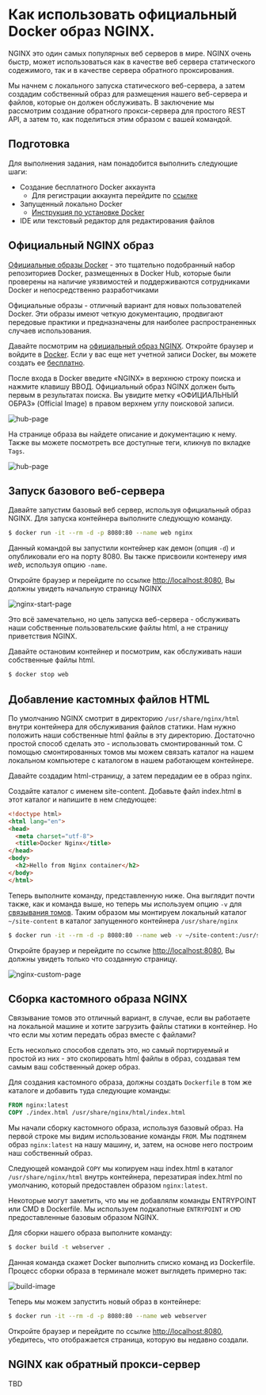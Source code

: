 # Как использовать официальный Docker образ NGINX.

NGINX это один самых популярных веб серверов в мире. NGINX очень быстр, может использоваться как в качестве веб сервера статического содежимого, так и в качестве сервера обратного проксирования.

Мы начнем с локального запуска статического веб-сервера, а затем создадим собственный образ для размещения нашего веб-сервера и файлов, которые он должен обслуживать. В заключение мы рассмотрим создание обратного прокси-сервера для простого REST API, а затем то, как поделиться этим образом с вашей командой.

## Подготовка

Для выполнения задания, нам понадобится выполнить следующие шаги:

- Создание бесплатного Docker аккаунта
  - Для регистрации аккаунта перейдите по [ссылке](https://hub.docker.com/)
- Запущенный локально Docker
  - [Инструкция по установке Docker](https://docs.docker.com/desktop/)
- IDE или текстовый редактор для редактирования файлов  

## Официальный NGINX образ

[Официальные образы Docker](https://docs.docker.com/docker-hub/official_images/) - это тщательно подобранный набор репозиториев Docker, размещенных в Docker Hub, которые были проверены на наличие уязвимостей и поддерживаются сотрудниками Docker и непосредственно разработчиками

Официальные образы - отличный вариант для новых пользователей Docker. Эти образы имеют четкую документацию, продвигают передовые практики и предназначены для наиболее распространенных случаев использования.

Давайте посмотрим на [официальный образ NGINX](https://hub.docker.com/_/nginx). Откройте браузер и войдите в [Docker](https://hub.docker.com/). Если у вас еще нет учетной записи Docker, вы можете создать ее [бесплатно](https://hub.docker.com/signup).

После входа в Docker введите «NGINX» в верхнюю строку поиска и нажмите клавишу ВВОД. Официальный образ NGINX должен быть первым в результатах поиска. Вы увидите метку «ОФИЦИАЛЬНЫЙ ОБРАЗ» (Official Image) в правом верхнем углу поисковой записи.

![hub-page](https://lh6.googleusercontent.com/FJh7W5WYZ06vCV241juS-hTPbyGgzkCJ3671kqEmW7-Vo2dOzRaTvUsFymqZiNtbktHq7JYU-1KsRd9fWxuIX5Aicvlz1UwzOp0ryR38NTwrnvhC4pAsnkg1UfJ4xWccgFgPj5Gj)

На странице образа вы найдете описание и документацию к нему. Также вы можете посмотреть все доступные теги, кликнув по вкладке `Tags`.

![hub-page](https://lh4.googleusercontent.com/ZEv4eCJE0TGSfOGX00FPwQLSyv54ofFTXHiF7uToshtJBFJax_GLscokjHwAsiND5odEkZIlHn_uPYaIs00-iad_r4q15YtfSkvGvAHiK7DAzSfJhhq_PEMpG8NtXpLOaN-r7JEF)


## Запуск базового веб-сервера

Давайте запустим базовый веб сервер, используя официальный образ NGINX. Для запуска контейнера выполните следующую команду.

```bash
$ docker run -it --rm -d -p 8080:80 --name web nginx
```

Данный командой вы запустили контейнер как демон (опция `-d`) и опубликовали его на порту 8080. Вы также присвоили контенеру имя _web_, используя опцию `-name`.

Откройте браузер и перейдите по ссылке [http://localhost:8080](http://localhost:8080), Вы должны увидеть начальную страницу NGINX

![nginx-start-page](https://lh4.googleusercontent.com/TBXwvnvDDxQAMJdPnPHkM8iG-z9_qKtjb7dfyu36eV1K0dutD5YE20v_9WRZUEvWHepXq86rbPKtMiBkZFVOsEk68iHA3X7uxmQ_Ponm87kqJhtexPALT-_A_K2fOCvoD3L9ks4g)

Это всё замечательно, но цель запуска веб-сервера - обслуживать наши собственные пользовательские файлы html, а не страницу приветствия NGINX.

Давайте остановим контейнер и посмотрим, как обслуживать наши собственные файлы html.

```bash
$ docker stop web
```

## Добавление кастомных файлов HTML

По умолчанию NGINX смотрит в директорию `/usr/share/nginx/html` внутри контейнера для обслуживания файлов статики. Нам нужно положить наши собственные html файлы в эту директорию.
Достаточно простой способ сделать это - использовать смонтированный том. С помощью смонтированных томов мы можем связать каталог на нашем локальном компьютере с каталогом в нашем работающем контейнере.

Давайте создадим html-страницу, а затем передадим ее в образ nginx.

Создайте каталог с именем site-content. Добавьте файл index.html в этот каталог и напишите в нем следующее:

```html
<!doctype html>
<html lang="en">
<head>
  <meta charset="utf-8">
  <title>Docker Nginx</title>
</head>
<body>
  <h2>Hello from Nginx container</h2>
</body>
</html>
```

Теперь выполните команду, представленную ниже. Она выглядит почти также, как и команда выше, но теперь мы используем опцию `-v` для [связывания томов](https://docs.docker.com/storage/bind-mounts/). Таким образом мы монтируем локальный каталог `~/site-content` в каталог запущенного контейнера `/usr/share/nginx`  

```bash
$ docker run -it --rm -d -p 8080:80 --name web -v ~/site-content:/usr/share/nginx nginx
```

Откройте браузер и перейдите по ссылке [http://localhost:8080](http://localhost:8080), Вы должны увидеть только что созданную страницу.

![nginx-custom-page](https://lh6.googleusercontent.com/shpxmVQQqn5njc2YcYdN1Dc1_TJysumHjeSAcVms7kn4K2gLuWq5kJV2apj-LH319uiwzFUtAiz0XI0bqeQMo0eXma2v_XJliG5JNe9BdXo-w2UcTKZLyNVj1t0w_PWYqJALRgD5)

## Сборка кастомного образа NGINX

Связывание томов это отличный вариант, в случае, если вы работаете на локальной машине и хотите загрузить файлы статики в контейнер. Но что если мы хотим
передать образ вместе с файлами?

Есть несколько способов сделать это, но самый портируемый и простой из них - это скопировать html файлы в образ, создавая тем самым ваш собственный докер образ.

Для создания кастомного образа, должны создать `Dockerfile` в том же каталоге и добавить туда следующие команды:

```dockerfile
FROM nginx:latest
COPY ./index.html /usr/share/nginx/html/index.html
```

Мы начали сборку кастомного образа, используя базовый образ. На первой строке мы видим использование команды `FROM`. Мы подтянем образ `nginx:latest` на нашу машину, и, затем, на основе него построим наш собственный образ.

Следующей командой `COPY` мы копируем наш index.html в каталог `/usr/share/nginx/html` внутрь контейнера, перезатирая index.html по умолчанию, который предоставлен образом `nginx:latest`.

Некоторые могут заметить, что мы не добавлялм команды ENTRYPOINT или CMD в Dockerfile. Мы используем подкапотные `ENTRYPOINT` и `CMD` предоставленные базовым образом NGINX.

Для сборки нашего образа выполните команду:

```bash
$ docker build -t webserver .
```

Данная команда скажет Docker выполнить списко команд из Dockerfile. Процесс сборки образа в терминале может выглядеть примерно так:

![build-image](https://lh3.googleusercontent.com/2p49V4yAQHpimfNbMTL89xQiNPGP3xBakNrOhT2sRytiFa0IVVUAr_StlPS6n-zQFRZTZzK4pV4cjVg3mddoZnEpIwK2r_OJ_N_3iWsTchLPloBZdqm-FpBsOGhJwqka9DXrlIlD)

Теперь мы можем запустить новый образ в контейнере:

```bash
$ docker run -it --rm -d -p 8080:80 --name web webserver
```


Откройте браузер и перейдите по ссылке [http://localhost:8080](http://localhost:8080), убедитесь, что отображается страница, которую вы недавно создали.

## NGINX как обратный прокси-сервер

TBD
